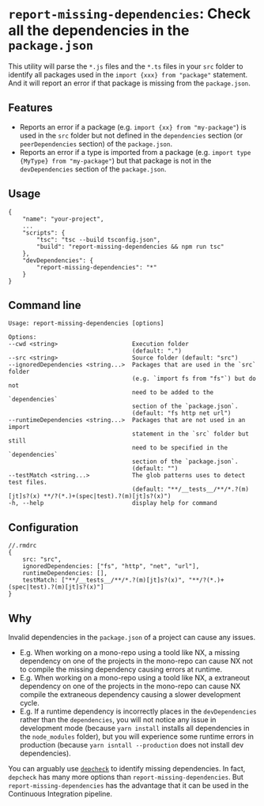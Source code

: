 # `report-missing-dependencies`: Check all the dependencies in the `package.json`
This utility will parse the `*.js` files and the `*.ts` files in your `src` folder to identify all packages used in the `import {xxx} from "package"` statement. And it will report an error if that package is missing from the `package.json`.

## Features
 - Reports an error if a package (e.g. `import {xx} from "my-package"`) is used in the `src` folder but not defined in the `dependencies` section (or `peerDependencies` section) of the `package.json`.
 - Reports an error if a type is imported from a package (e.g. `import type {MyType} from "my-package"`) but that package is not in the `devDependencies` section of the `package.json`.
## Usage

    {
        "name": "your-project",
        ...
        "scripts": {
            "tsc": "tsc --build tsconfig.json",
            "build": "report-missing-dependencies && npm run tsc"
        },
        "devDependencies": {
            "report-missing-dependencies": "*"
        }
    }


## Command line

    Usage: report-missing-dependencies [options]

    Options:
    --cwd <string>                     Execution folder
                                       (default: ".")
    --src <string>                     Source folder (default: "src")
    --ignoredDependencies <string...>  Packages that are used in the `src` folder
                                       (e.g. `import fs from "fs"`) but do not
                                       need to be added to the `dependencies`
                                       section of the `package.json`.
                                       (default: "fs http net url")
    --runtimeDependencies <string...>  Packages that are not used in an import
                                       statement in the `src` folder but still
                                       need to be specified in the `dependencies`
                                       section of the `package.json`.
                                       (default: "")
    --testMatch <string...>            The glob patterns uses to detect test files.
                                       (default: "**/__tests__/**/*.?(m)[jt]s?(x) **/?(*.)+(spec|test).?(m)[jt]s?(x)")
    -h, --help                         display help for command

## Configuration

    //.rmdrc
    {
        src: "src",
        ignoredDependencies: ["fs", "http", "net", "url"],
        runtimeDependencies: [],
        testMatch: ["**/__tests__/**/*.?(m)[jt]s?(x)", "**/?(*.)+(spec|test).?(m)[jt]s?(x)"]
    }

## Why

Invalid dependencies in the `package.json` of a project can cause any issues.

- E.g. When working on a mono-repo using a toold like NX, a missing dependency on one of the projects in the mono-repo can cause NX not to compile the missing dependency causing errors at runtime.
- E.g. When working on a mono-repo using a toold like NX, a extraneout dependency on one of the projects in the mono-repo can cause NX compile the extraneous dependency causing a slower development cycle.
- E.g. If a runtime dependency is incorrectly places in the `devDependencies` rather than the `dependencies`, you will not notice any issue in development mode (because `yarn install` installs all dependencies in the `node_modules` folder), but you will experience some runtime errors in production (because `yarn isntall --production` does not install dev dependencies).

You can arguably use [`depcheck`](https://github.com/depcheck/depcheck) to identify missing dependencies.
In fact, `depcheck` has many more options than `report-missing-dependencies`.
But `report-missing-dependencies` has the advantage that it can be used in the Continuous Integration pipeline.